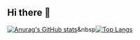 ## Hi there 👋

<!--
**yutian81/yutian81** is a ✨ _special_ ✨ repository because its `README.md` (this file) appears on your GitHub profile.

Here are some ideas to get you started:

- 🔭 I’m currently working on ...
- 🌱 I’m currently learning ...
- 👯 I’m looking to collaborate on ...
- 🤔 I’m looking for help with ...
- 💬 Ask me about ...
- 📫 How to reach me: ...
- 😄 Pronouns: ...
- ⚡ Fun fact: ...
-->

[![Anurag's GitHub stats](https://github-readme-stats.vercel.app/api?username=yutian81&show_icons=true&hide=contribs&theme=ambient_gradient&show_owner=true)](https://github.com/anuraghazra/github-readme-stats)&nbsp[![Top Langs](https://github-readme-stats.vercel.app/api/top-langs/?username=yutian81&layout=compact)](https://github.com/anuraghazra/github-readme-stats)
